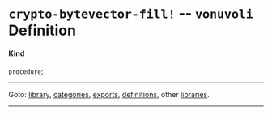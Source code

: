 

<a id='definition__vonuvoli__crypto-bytevector-fill_21'></a>

# `crypto-bytevector-fill!` -- `vonuvoli` Definition


<a id='definition__vonuvoli__crypto-bytevector-fill_21__kind'></a>

#### Kind

`procedure`;

----

Goto: [library](../../vonuvoli/_index.md#library__vonuvoli), [categories](../../vonuvoli/categories/_index.md#toc__vonuvoli__categories), [exports](../../vonuvoli/exports/_index.md#toc__vonuvoli__exports), [definitions](../../vonuvoli/definitions/_index.md#toc__vonuvoli__definitions), other [libraries](../../_libraries.md#toc__libraries).

----

